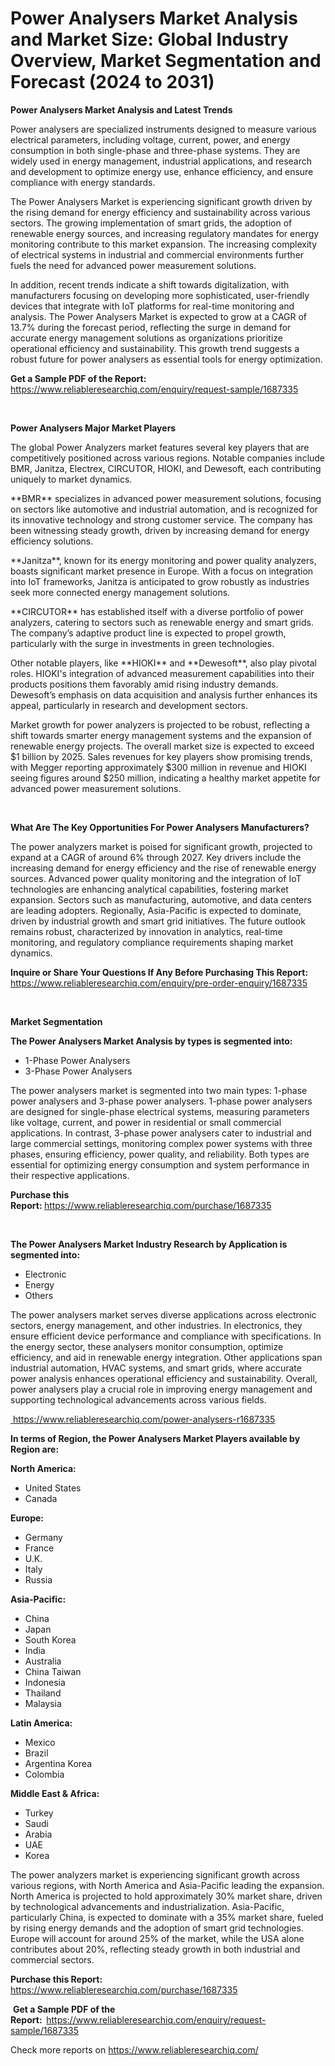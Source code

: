 <p><h1>Power Analysers Market Analysis and Market Size: Global Industry Overview, Market Segmentation and Forecast (2024 to 2031)</h1></p><p><strong>Power Analysers Market Analysis and Latest Trends</strong></p>
<p><p>Power analysers are specialized instruments designed to measure various electrical parameters, including voltage, current, power, and energy consumption in both single-phase and three-phase systems. They are widely used in energy management, industrial applications, and research and development to optimize energy use, enhance efficiency, and ensure compliance with energy standards.</p><p>The Power Analysers Market is experiencing significant growth driven by the rising demand for energy efficiency and sustainability across various sectors. The growing implementation of smart grids, the adoption of renewable energy sources, and increasing regulatory mandates for energy monitoring contribute to this market expansion. The increasing complexity of electrical systems in industrial and commercial environments further fuels the need for advanced power measurement solutions.</p><p>In addition, recent trends indicate a shift towards digitalization, with manufacturers focusing on developing more sophisticated, user-friendly devices that integrate with IoT platforms for real-time monitoring and analysis. The Power Analysers Market is expected to grow at a CAGR of 13.7% during the forecast period, reflecting the surge in demand for accurate energy management solutions as organizations prioritize operational efficiency and sustainability. This growth trend suggests a robust future for power analysers as essential tools for energy optimization.</p></p>
<p><strong>Get a Sample PDF of the Report:&nbsp;</strong> <a href="https://www.reliableresearchiq.com/enquiry/request-sample/1687335?utm_campaign=1082&utm_medium=2&utm_source=Github&utm_content=ia&utm_term=31122024&utm_id=power-analysers">https://www.reliableresearchiq.com/enquiry/request-sample/1687335</a></p>
<p>&nbsp;</p>
<p><strong>Power Analysers Major Market Players</strong></p>
<p><p>The global Power Analyzers market features several key players that are competitively positioned across various regions. Notable companies include BMR, Janitza, Electrex, CIRCUTOR, HIOKI, and Dewesoft, each contributing uniquely to market dynamics.</p><p>**BMR** specializes in advanced power measurement solutions, focusing on sectors like automotive and industrial automation, and is recognized for its innovative technology and strong customer service. The company has been witnessing steady growth, driven by increasing demand for energy efficiency solutions.</p><p>**Janitza**, known for its energy monitoring and power quality analyzers, boasts significant market presence in Europe. With a focus on integration into IoT frameworks, Janitza is anticipated to grow robustly as industries seek more connected energy management solutions.</p><p>**CIRCUTOR** has established itself with a diverse portfolio of power analyzers, catering to sectors such as renewable energy and smart grids. The company’s adaptive product line is expected to propel growth, particularly with the surge in investments in green technologies.</p><p>Other notable players, like **HIOKI** and **Dewesoft**, also play pivotal roles. HIOKI's integration of advanced measurement capabilities into their products positions them favorably amid rising industry demands. Dewesoft’s emphasis on data acquisition and analysis further enhances its appeal, particularly in research and development sectors.</p><p>Market growth for power analyzers is projected to be robust, reflecting a shift towards smarter energy management systems and the expansion of renewable energy projects. The overall market size is expected to exceed $1 billion by 2025. Sales revenues for key players show promising trends, with Megger reporting approximately $300 million in revenue and HIOKI seeing figures around $250 million, indicating a healthy market appetite for advanced power measurement solutions.</p></p>
<p>&nbsp;</p>
<p><strong>What Are The Key Opportunities For Power Analysers Manufacturers?</strong></p>
<p><p>The power analyzers market is poised for significant growth, projected to expand at a CAGR of around 6% through 2027. Key drivers include the increasing demand for energy efficiency and the rise of renewable energy sources. Advanced power quality monitoring and the integration of IoT technologies are enhancing analytical capabilities, fostering market expansion. Sectors such as manufacturing, automotive, and data centers are leading adopters. Regionally, Asia-Pacific is expected to dominate, driven by industrial growth and smart grid initiatives. The future outlook remains robust, characterized by innovation in analytics, real-time monitoring, and regulatory compliance requirements shaping market dynamics.</p></p>
<p><strong>Inquire or Share Your Questions If Any Before Purchasing This Report:</strong> <a href="https://www.reliableresearchiq.com/enquiry/pre-order-enquiry/1687335?utm_campaign=1082&utm_medium=2&utm_source=Github&utm_content=ia&utm_term=31122024&utm_id=power-analysers">https://www.reliableresearchiq.com/enquiry/pre-order-enquiry/1687335</a></p>
<p>&nbsp;</p>
<p><strong>Market Segmentation</strong></p>
<p><strong>The Power Analysers Market Analysis by types is segmented into:</strong></p>
<p><ul><li>1-Phase Power Analysers</li><li>3-Phase Power Analysers</li></ul></p>
<p><p>The power analysers market is segmented into two main types: 1-phase power analysers and 3-phase power analysers. 1-phase power analysers are designed for single-phase electrical systems, measuring parameters like voltage, current, and power in residential or small commercial applications. In contrast, 3-phase power analysers cater to industrial and large commercial settings, monitoring complex power systems with three phases, ensuring efficiency, power quality, and reliability. Both types are essential for optimizing energy consumption and system performance in their respective applications.</p></p>
<p><strong>Purchase this Report:&nbsp;</strong><a href="https://www.reliableresearchiq.com/purchase/1687335?utm_campaign=1082&utm_medium=2&utm_source=Github&utm_content=ia&utm_term=31122024&utm_id=power-analysers">https://www.reliableresearchiq.com/purchase/1687335</a></p>
<p>&nbsp;</p>
<p><strong>The Power Analysers Market Industry Research by Application is segmented into:</strong></p>
<p><ul><li>Electronic</li><li>Energy</li><li>Others</li></ul></p>
<p><p>The power analysers market serves diverse applications across electronic sectors, energy management, and other industries. In electronics, they ensure efficient device performance and compliance with specifications. In the energy sector, these analysers monitor consumption, optimize efficiency, and aid in renewable energy integration. Other applications span industrial automation, HVAC systems, and smart grids, where accurate power analysis enhances operational efficiency and sustainability. Overall, power analysers play a crucial role in improving energy management and supporting technological advancements across various fields.</p></p>
<p><a href="https://www.reliableresearchiq.com/power-analysers-r1687335?utm_campaign=1082&utm_medium=2&utm_source=Github&utm_content=ia&utm_term=31122024&utm_id=power-analysers">&nbsp;https://www.reliableresearchiq.com/power-analysers-r1687335</a></p>
<p><strong>In terms of Region, the Power Analysers Market Players available by Region are:</strong></p>
<p>
    <p> <strong> North America: </strong>
        <ul>
            <li>United States</li>
            <li>Canada</li>
        </ul>
        </p> 
    <p> <strong> Europe: </strong>
        <ul>
            <li>Germany</li>
            <li>France</li>
            <li>U.K.</li>
            <li>Italy</li>
            <li>Russia</li>
        </ul>
        </p> 
    <p> <strong> Asia-Pacific: </strong>
        <ul>
            <li>China</li>
            <li>Japan</li>
            <li>South Korea</li>
            <li>India</li>
            <li>Australia</li>
            <li>China Taiwan</li>
            <li>Indonesia</li>
            <li>Thailand</li>
            <li>Malaysia</li>
        </ul>
        </p> 
    <p> <strong> Latin America: </strong>
        <ul>
            <li>Mexico</li>
            <li>Brazil</li>
            <li>Argentina Korea</li>
            <li>Colombia</li>
        </ul>
        </p> 
    <p> <strong> Middle East & Africa: </strong>
        <ul>
            <li>Turkey</li>
            <li>Saudi</li>
            <li>Arabia</li>
            <li>UAE</li>
            <li>Korea</li>
        </ul>
    </p>
    </p>
<p><p>The power analyzers market is experiencing significant growth across various regions, with North America and Asia-Pacific leading the expansion. North America is projected to hold approximately 30% market share, driven by technological advancements and industrialization. Asia-Pacific, particularly China, is expected to dominate with a 35% market share, fueled by rising energy demands and the adoption of smart grid technologies. Europe will account for around 25% of the market, while the USA alone contributes about 20%, reflecting steady growth in both industrial and commercial sectors.</p></p>
<p><strong>Purchase this Report: </strong><a href="https://www.reliableresearchiq.com/purchase/1687335?utm_campaign=1082&utm_medium=2&utm_source=Github&utm_content=ia&utm_term=31122024&utm_id=power-analysers">https://www.reliableresearchiq.com/purchase/1687335</a></p>
<p>&nbsp;<strong>Get a Sample PDF of the Report:&nbsp;&nbsp;</strong><a href="https://www.reliableresearchiq.com/enquiry/request-sample/1687335?utm_campaign=1082&utm_medium=2&utm_source=Github&utm_content=ia&utm_term=31122024&utm_id=power-analysers">https://www.reliableresearchiq.com/enquiry/request-sample/1687335</a></p>
<p><strong></strong></p>
<p>Check more reports on <a href="https://www.reliableresearchiq.com/?utm_campaign=1082&utm_medium=2&utm_source=Github&utm_content=ia&utm_term=31122024&utm_id=power-analysers">https://www.reliableresearchiq.com/</a></p>